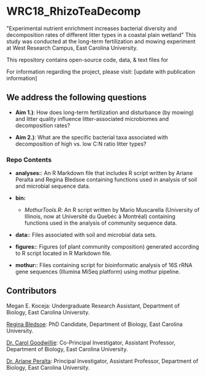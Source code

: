 # WRC18_RhizoTeaDecomp
"Experimental nutrient enrichment increases bacterial diversity and decomposition rates of different litter types in a coastal plain wetland" This study was conducted at the long-term fertilization and mowing experiment at West Research Campus, East Carolina University.

This repository contains open-source code, data, & text files for 

For information regarding the project, please visit: [update with publication information]

## We address the following questions

* **Aim 1.)**: How does long-term fertilization and disturbance (by mowing) and litter quality influence litter-associated microbiomes and decomposition rates?

* **Aim 2.)**: What are the specific bacterial taxa associated with decomposition of high vs. low C:N ratio litter types? 

### Repo Contents

* **analyses:**: An R Markdown file that includes R script written by Ariane Peralta and Regina Bledsoe containing functions used in analysis of soil and microbial sequence data.

* **bin:** 
	* *MothurTools.R*: An R script written by Mario Muscarella (University of Illinois, now at Université du Quebéc à Montréal) containing functions used in the analysis of community sequence data.

* **data:**: Files associated with soil and microbial data sets. 

* **figures:**: Figures (of plant community composition) generated according to R script located in R Markdown file.

* **mothur:**: Files containing script for bioinformatic analysis of 16S rRNA gene sequences (Illumina MiSeq platform) using mothur pipeline.

## Contributors
Megan E. Koceja: Undergraduate Research Assistant, Department of Biology, East Carolina University.

[Regina Bledsoe](https://ginabbledsoe.wixsite.com/microbes): PhD Candidate, Department of Biology, East Carolina University.

[Dr. Carol Goodwillie](https://www.goodwillielab.com/): Co-Principal Investigator, Assistant Professor, Department of Biology, East Carolina University.

[Dr. Ariane Peralta](https://www.peraltalab.com): Principal Investigator, Assistant Professor, Department of Biology, East Carolina University. 
